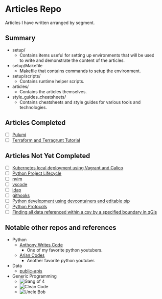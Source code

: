 # Articles Repo

Articles I have written arranged by segment.

## Summary

- setup/
    - Contains items useful for setting up environments that will be used to write and demonstrate the content of the articles.
- setup/Makefile
    - Makefile that contains commands to setup the environment.
- setup/scripts/
    - Contains runtime helper scripts.
- articles/
    - Contains the articles themselves.
- style_guides_cheatsheets/
    - Contains cheatsheets and style guides for various tools and technologies.

## Articles Completed

- [ ] [Pulumi](iac/pulumi_deploy_local_docker_application/article.md)
- [ ] [Terraform and Terragrunt Tutorial](iac/terraform_terragrunt_tutorial/README.md)

## Articles Not Yet Completed

- [ ] [Kubernetes local deployment using Vagrant and Calico](k8s/k8s_1.30_vagrant/README.md)
- [ ] [Python Project Lifecycle](languages/python/python_project_lifecycle/README.md)
- [ ] [nvim](ide/nvim/README.md)
- [ ] [vscode](ide/vscode/README.md)
- [ ] [ldap](support_services/ldap/README.md)
- [ ] [githooks](articles/gitops/githooks.md)
- [ ] [Python development using devcontainers and editable pip](articles/languages/python/python_development_in_devcontainer_editable_pip/python_development_in_devcontainer_editable_pip.md)
- [ ] [Python Protocols](articles/languages/python/python_protocols/README.md)
- [ ] [Finding all data referenced within a csv by a specified boundary in qGis](articles/qgis/finding_all_csv_data_within_a_specified_region/README.md)

## Notable other repos and references

- Python
    - [Anthony Writes Code](https://github.com/anthonywritescode/explains)
      - One of my favorite python youtubers.
    - [Arjan Codes](https://github.com/ArjanCodes/betterpython)
        - Another favorite python youtuber.
- Data
    - [public-apis](https://github.com/minoad/public-apis)
- Generic Programming
    - ![Gang of 4]()
    - ![Clean Code]()
    - ![Uncle Bob]()
